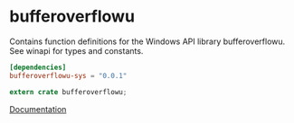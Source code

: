 # bufferoverflowu #
Contains function definitions for the Windows API library bufferoverflowu. See winapi for types and constants.

```toml
[dependencies]
bufferoverflowu-sys = "0.0.1"
```

```rust
extern crate bufferoverflowu;
```

[Documentation](https://retep998.github.io/doc/winapi/bufferoverflowu/)

